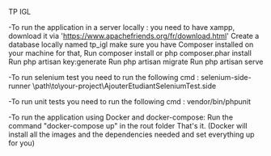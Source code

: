 
TP IGL

-To run the application in a server locally : 
you need to have xampp, download it via 'https://www.apachefriends.org/fr/download.html' 
Create a database locally named tp_igl 
make sure you have Composer installed on your machine for that, Run composer install or php composer.phar install 
Run php artisan key:generate 
Run php artisan migrate 
Run php artisan serve

-To run selenium test you need to run the following cmd : 
selenium-side-runner \path\to\your-project\AjouterEtudiantSeleniumTest.side

-To run unit tests you need to run the following cmd : vendor/bin/phpunit

-To run the application using Docker and docker-compose: 
Run the command "docker-compose up" in the rout folder
That's it. (Docker will install all the images and the dependencies needed and set everything up for you)
